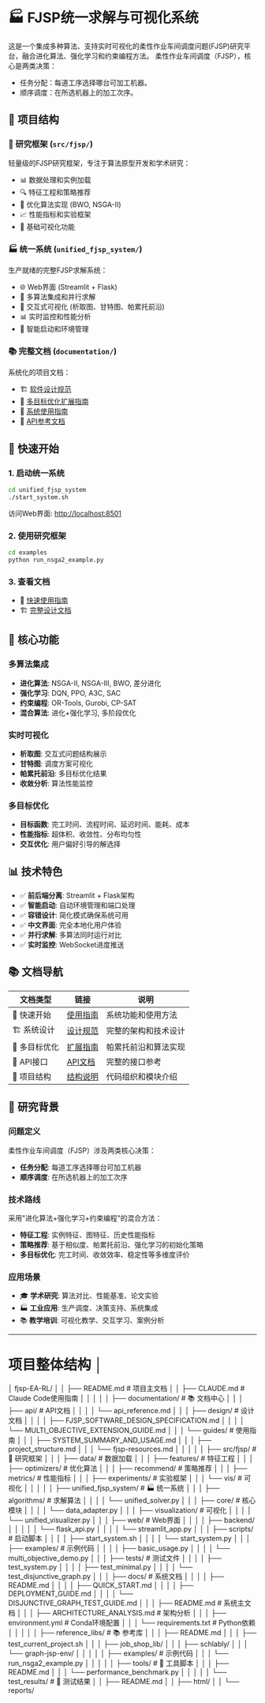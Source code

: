 # 🏭 FJSP统一求解与可视化系统

这是一个集成多种算法、支持实时可视化的柔性作业车间调度问题(FJSP)研究平台，融合进化算法、强化学习和约束编程方法。
柔性作业车间调度（FJSP），核心是两类决策：
- 任务分配：每道工序选择哪台可加工机器。
- 顺序调度：在所选机器上的加工次序。 

## 🎯 项目结构

### 🔬 研究框架 (`src/fjsp/`)
轻量级的FJSP研究框架，专注于算法原型开发和学术研究：

- 📊 数据处理和实例加载
- 🔍 特征工程和策略推荐  
- 🧬 优化算法实现 (BWO, NSGA-II)
- 📈 性能指标和实验框架
- 🎨 基础可视化功能

### 🏭 统一系统 (`unified_fjsp_system/`)
生产就绪的完整FJSP求解系统：

- 🌐 Web界面 (Streamlit + Flask)
- 🎯 多算法集成和并行求解
- 🎨 交互式可视化 (析取图、甘特图、帕累托前沿)
- 📊 实时监控和性能分析
- 🔧 智能启动和环境管理

### 📚 完整文档 (`documentation/`)
系统化的项目文档：

- 🏗️ [软件设计规范](documentation/design/FJSP_SOFTWARE_DESIGN_SPECIFICATION.md)
- 🎯 [多目标优化扩展指南](documentation/design/MULTI_OBJECTIVE_EXTENSION_GUIDE.md)
- 📖 [系统使用指南](documentation/guides/SYSTEM_SUMMARY_AND_USAGE.md)
- 🔧 [API参考文档](documentation/api/api_reference.md)

## 🚀 快速开始

### 1. 启动统一系统
```bash
cd unified_fjsp_system
./start_system.sh
```

访问Web界面: <http://localhost:8501>

### 2. 使用研究框架
```bash
cd examples
python run_nsga2_example.py
```

### 3. 查看文档
- 📖 [快速使用指南](documentation/guides/SYSTEM_SUMMARY_AND_USAGE.md)
- 🏗️ [完整设计文档](documentation/design/FJSP_SOFTWARE_DESIGN_SPECIFICATION.md)

## 🎯 核心功能

### 多算法集成
- **进化算法**: NSGA-II, NSGA-III, BWO, 差分进化
- **强化学习**: DQN, PPO, A3C, SAC  
- **约束编程**: OR-Tools, Gurobi, CP-SAT
- **混合算法**: 进化+强化学习, 多阶段优化

### 实时可视化
- **析取图**: 交互式问题结构展示
- **甘特图**: 调度方案可视化
- **帕累托前沿**: 多目标优化结果
- **收敛分析**: 算法性能监控

### 多目标优化
- **目标函数**: 完工时间、流程时间、延迟时间、能耗、成本
- **性能指标**: 超体积、收敛性、分布均匀性
- **交互优化**: 用户偏好引导的解选择

## 📊 技术特色

- ✅ **前后端分离**: Streamlit + Flask架构
- ✅ **智能启动**: 自动环境管理和端口处理
- ✅ **容错设计**: 简化模式确保系统可用
- ✅ **中文界面**: 完全本地化用户体验
- ✅ **并行求解**: 多算法同时运行对比
- ✅ **实时监控**: WebSocket进度推送

## 📚 文档导航

| 文档类型 | 链接 | 说明 |
|---------|------|------|
| 🚀 快速开始 | [使用指南](documentation/guides/SYSTEM_SUMMARY_AND_USAGE.md) | 系统功能和使用方法 |
| 🏗️ 系统设计 | [设计规范](documentation/design/FJSP_SOFTWARE_DESIGN_SPECIFICATION.md) | 完整的架构和技术设计 |
| 🎯 多目标优化 | [扩展指南](documentation/design/MULTI_OBJECTIVE_EXTENSION_GUIDE.md) | 帕累托前沿和算法实现 |
| 🔧 API接口 | [API文档](documentation/api/api_reference.md) | 完整的接口参考 |
| 📖 项目结构 | [结构说明](documentation/guides/project_structure.md) | 代码组织和模块介绍 |

## 🔬 研究背景

### 问题定义
柔性作业车间调度（FJSP）涉及两类核心决策：
- **任务分配**: 每道工序选择哪台可加工机器
- **顺序调度**: 在所选机器上的加工次序

### 技术路线
采用"进化算法+强化学习+约束编程"的混合方法：
- **特征工程**: 实例特征、图特征、历史性能指标
- **策略推荐**: 基于相似度、帕累托前沿、强化学习的初始化策略
- **多目标优化**: 完工时间、收敛效率、稳定性等多维度评价

### 应用场景
- 🎓 **学术研究**: 算法对比、性能基准、论文实验
- 🏭 **工业应用**: 生产调度、决策支持、系统集成
- 📚 **教学培训**: 可视化教学、交互学习、案例分析

---

# 项目整体结构                                                                                   │
│   fjsp-EA-RL/                                                                                      │
│   ├── README.md                              # 项目主文档                                          │
│   ├── CLAUDE.md                              # Claude Code使用指南                                 │
│   │                                                                                                │
│   ├── documentation/                         # 📚 文档中心                                         │
│   │   ├── api/                              # API文档                                              │
│   │   │   └── api_reference.md                                                                     │
│   │   ├── design/                           # 设计文档                                             │
│   │   │   ├── FJSP_SOFTWARE_DESIGN_SPECIFICATION.md                                                │
│   │   │   └── MULTI_OBJECTIVE_EXTENSION_GUIDE.md                                                   │
│   │   └── guides/                           # 使用指南                                             │
│   │       ├── SYSTEM_SUMMARY_AND_USAGE.md                                                          │
│   │       ├── project_structure.md                                                                 │
│   │       └── fjsp-resources.md                                                                    │
│   │                                                                                                │
│   ├── src/fjsp/                             # 🔬 研究框架                                          │
│   │   ├── data/                             # 数据加载                                             │
│   │   ├── features/                         # 特征工程                                             │
│   │   ├── optimizers/                       # 优化算法                                             │
│   │   ├── recommend/                        # 策略推荐                                             │
│   │   ├── metrics/                          # 性能指标                                             │
│   │   ├── experiments/                      # 实验框架                                             │
│   │   └── vis/                              # 可视化                                               │
│   │                                                                                                │
│   ├── unified_fjsp_system/                  # 🏭 统一系统                                          │
│   │   ├── algorithms/                       # 求解算法                                             │
│   │   │   └── unified_solver.py                                                                    │
│   │   ├── core/                             # 核心模块                                             │
│   │   │   └── data_adapter.py                                                                      │
│   │   ├── visualization/                    # 可视化                                               │
│   │   │   └── unified_visualizer.py                                                                │
│   │   ├── web/                              # Web界面                                              │
│   │   │   ├── backend/                                                                             │
│   │   │   │   └── flask_api.py                                                                     │
│   │   │   └── streamlit_app.py                                                                     │
│   │   ├── scripts/                          # 启动脚本                                             │
│   │   │   ├── start_system.sh                                                                      │
│   │   │   └── start_system.py                                                                      │
│   │   ├── examples/                         # 示例代码                                             │
│   │   │   ├── basic_usage.py                                                                       │
│   │   │   └── multi_objective_demo.py                                                              │
│   │   ├── tests/                            # 测试文件                                             │
│   │   │   ├── test_system.py                                                                       │
│   │   │   ├── test_minimal.py                                                                      │
│   │   │   └── test_disjunctive_graph.py                                                            │
│   │   ├── docs/                             # 系统文档                                             │
│   │   │   ├── README.md                                                                            │
│   │   │   ├── QUICK_START.md                                                                       │
│   │   │   ├── DEPLOYMENT_GUIDE.md                                                                  │
│   │   │   └── DISJUNCTIVE_GRAPH_TEST_GUIDE.md                                                      │
│   │   ├── README.md                         # 系统主文档                                           │
│   │   ├── ARCHITECTURE_ANALYSIS.md          # 架构分析                                             │
│   │   ├── environment.yml                   # Conda环境配置                                        │
│   │   └── requirements.txt                  # Python依赖                                           │
│   │                                                                                                │
│   ├── reference_libs/                       # 📚 参考库                                            │
│   │   ├── README.md                                                                                │
│   │   ├── test_current_project.sh                                                                  │
│   │   ├── job_shop_lib/                                                                            │
│   │   ├── schlably/                                                                                │
│   │   └── graph-jsp-env/                                                                           │
│   │                                                                                                │
│   ├── examples/                             # 示例代码                                             │
│   │   └── run_nsga2_example.py                                                                     │
│   │                                                                                                │
│   ├── tools/                                # 🔧 工具脚本                                          │
│   │   ├── README.md                                                                                │
│   │   └── performance_benchmark.py                                                                 │
│   │                                                                                                │
│   └── test_results/                         # 🧪 测试结果                                          │
│       ├── README.md                                                                                │
│       ├── html/                                                                                    │
│       └── reports/     
